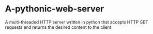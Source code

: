 # A-pythonic-web-server
A multi-threaded HTTP server written in python that accepts HTTP GET requests and returns the desired content to the client
